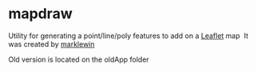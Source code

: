 # mapdraw


Utility for generating a point/line/poly features to add on a [Leaflet](http://leafletjs.com/) map
​
It was created by [marklewin](https://github.com/marklewin)

Old version is located on the oldApp folder
​

